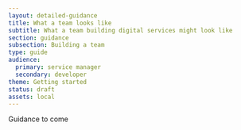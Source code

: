 ```yaml
---
layout: detailed-guidance
title: What a team looks like
subtitle: What a team building digital services might look like
section: guidance
subsection: Building a team
type: guide
audience:
  primary: service manager
  secondary: developer
theme: Getting started
status: draft
assets: local
---
```


Guidance to come
